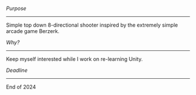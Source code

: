 *Purpose*  
____________  
Simple top down 8-directional shooter inspired by the extremely simple arcade game Berzerk.  
  
*Why?*  
____________  
Keep myself interested while I work on re-learning Unity.  
  
*Deadline*  
____________  
End of 2024